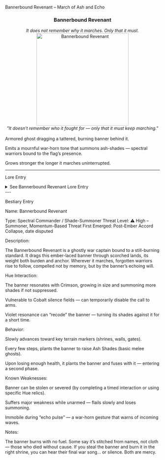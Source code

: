 Bannerbound Revenant – March of Ash and Echo

<div align="center">
  <h3>Bannerbound Revenant</h3>  
  <i>It does not remember why it marches. Only that it must.</i></br>  
  <img src="../../assets/monsters/bannerbound-revenant.png" alt="Bannerbound Revenant" width="300">  
  </br><i>"It doesn't remember who it fought for — only that it must keep marching."</i></br></br>
</div>Armored ghost dragging a tattered, burning banner behind it.

Emits a mournful war-horn tone that summons ash-shades — spectral warriors bound to the flag’s presence.

Grows stronger the longer it marches uninterrupted.



---

Lore Entry

<details><summary>See Bannerbound Revenant Lore Entry</summary>Lore Entry: Recovered from the Ashstandard Archives, page half-burned

> “Some soldiers die. Others march past death.”



> "The Bannerbound were once commanders — proud standard-bearers whose banners outlived their battalions. When their cause died, they didn’t. The flag burned, but they carried it anyway."



> "Now they march the ashlands, blind to time. Wherever their banner touches earth, shades rise to fight beneath it. Not because they remember the war — but because the banner tells them it still matters."



> "To fight one is to fight many. To destroy one… you must make the banner forget."



> — Final entry of Flagseer Roen, whose banner was found folded and untouched, resting beside his ashes



</details>
---

Bestiary Entry

Name:	Bannerbound Revenant

Type:	Spectral Commander / Shade-Summoner
Threat Level:	⚠️ High – Summoner, Momentum-Based Threat
First Emerged:	Post-Ember Accord Collapse, date disputed


Description:

The Bannerbound Revenant is a ghostly war captain bound to a still-burning standard. It drags this ember-laced banner through scorched lands, its weight both burden and anchor. Wherever it marches, forgotten warriors rise to follow, compelled not by memory, but by the banner’s echoing will.

Hue Interaction:

The banner resonates with Crimson, growing in size and summoning more shades if not suppressed.

Vulnerable to Cobalt silence fields — can temporarily disable the call to arms.

Violet resonance can “recode” the banner — turning its shades against it for a short time.


Behavior:

Slowly advances toward key terrain markers (shrines, walls, gates).

Every few steps, plants the banner to raise Ash Shades (basic melee ghosts).

Upon losing enough health, it plants the banner and fuses with it — entering a second phase.


Known Weaknesses:

Banner can be stolen or severed (by completing a timed interaction or using specific Hue relics).

Suffers major weakness while unarmed — flails slowly and loses summoning.

Immobile during “echo pulse” — a war-horn gesture that warns of incoming waves.


Notes:

The banner burns with no fuel. Some say it’s stitched from names, not cloth — those who died without cause. If you steal the banner and burn it in the right shrine, you can hear their final war song… or silence. Both are mercy.



